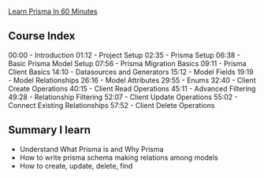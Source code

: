 [Learn Prisma In 60 Minutes](https://www.youtube.com/watch?v=RebA5J-rlwg)

## Course Index

00:00 - Introduction
01:12 - Project Setup
02:35 - Prisma Setup
06:38 - Basic Prisma Model Setup
07:56 - Prisma Migration Basics
09:11 - Prisma Client Basics
14:10 - Datasources and Generators
15:12 - Model Fields
19:19 - Model Relationships
26:16 - Model Attributes
29:55 - Enums
32:40 - Client Create Operations
40:15 - Client Read Operations
45:11 - Advanced Filtering
49:28 - Relationship Filtering
52:07 - Client Update Operations
55:02 - Connect Existing Relationships
57:52 - Client Delete Operations

## Summary I learn

- Understand What Prisma is and Why Prisma
- How to write prisma schema making relations among models
- How to create, update, delete, find
